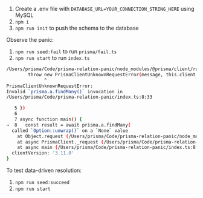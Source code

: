 1. Create a .env file with `DATABASE_URL=YOUR_CONNECTION_STRING_HERE` using MySQL
2. `npm i`
3. `npm run init` to push the schema to the database

Observe the panic:

1. `npm run seed:fail` to run `prisma/fail.ts`
2. `npm run start` to run `index.ts`

```bash
/Users/prisma/Code/prisma-relation-panic/node_modules/@prisma/client/runtime/index.js:39822
        throw new PrismaClientUnknownRequestError(message, this.client._clientVersion);
              ^
PrismaClientUnknownRequestError: 
Invalid `prisma.a.findMany()` invocation in
/Users/prisma/Code/prisma-relation-panic/index.ts:8:33

   5 })
   6 
   7 async function main() {
→  8   const result = await prisma.a.findMany(
  called `Option::unwrap()` on a `None` value
    at Object.request (/Users/prisma/Code/prisma-relation-panic/node_modules/@prisma/client/runtime/index.js:39822:15)
    at async PrismaClient._request (/Users/prisma/Code/prisma-relation-panic/node_modules/@prisma/client/runtime/index.js:40646:18)
    at async main (/Users/prisma/Code/prisma-relation-panic/index.ts:8:18) {
  clientVersion: '3.11.0'
}
```

To test data-driven resolution:

1. `npm run seed:succeed`
2. `npm run start`